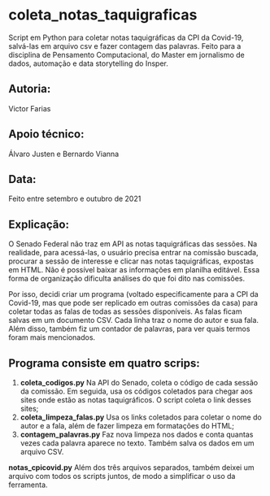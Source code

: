 # coleta_notas_taquigraficas
Script em Python para coletar notas taquigráficas da CPI da Covid-19, salvá-las em arquivo csv e fazer contagem das palavras. Feito para a disciplina de Pensamento Computacional, do Master em jornalismo de dados, automação e data storytelling do Insper.

## Autoria:
Victor Farias

## Apoio técnico:
Álvaro Justen e Bernardo Vianna

## Data:
Feito entre setembro e outubro de 2021

## Explicação:
O Senado Federal não traz em API as notas taquigráficas das sessões. Na realidade, para acessá-las, o usuário precisa entrar na comissão buscada, procurar a sessão de interesse e clicar nas notas taquigráficas, expostas em HTML. Não é possível baixar as informações em planilha editável. Essa forma de organização dificulta análises do que foi dito nas comissões. 

Por isso, decidi criar um programa (voltado especificamente para a CPI da Covid-19, mas que pode ser replicado em outras comissões da casa) para coletar todas as falas de todas as sessões disponíveis. As falas ficam salvas em um documento CSV. Cada linha traz o nome do autor e sua fala. Além disso, também fiz um contador de palavras, para ver quais termos foram mais mencionados.

## Programa consiste em quatro scrips:
1. **coleta_codigos.py**
Na API do Senado, coleta o código de cada sessão da comissão. Em seguida, usa os códigos coletados para chegar aos sites onde estão as notas taquigráficos. O script coleta o link desses sites;
2. **coleta_limpeza_falas.py**
Usa os links coletados para coletar o nome do autor e a fala, além de fazer limpeza em formatações do HTML;
3. **contagem_palavras.py**
Faz nova limpeza nos dados e conta quantas vezes cada palavra aparece no texto. Também salva os dados em um arquivo CSV.

**notas_cpicovid.py**
Além dos três arquivos separados, também deixei um arquivo com todos os scripts juntos, de modo a simplificar o uso da ferramenta.
